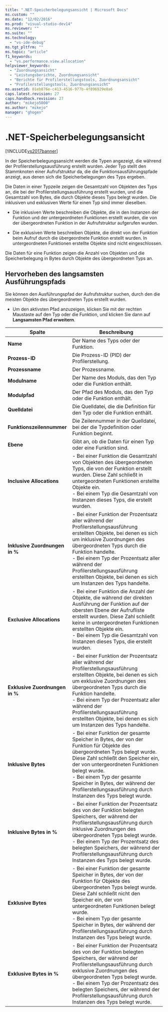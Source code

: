 ```yaml
---
title: ".NET-Speicherbelegungsansicht | Microsoft Docs"
ms.custom: ""
ms.date: "12/02/2016"
ms.prod: "visual-studio-dev14"
ms.reviewer: ""
ms.suite: ""
ms.technology: 
  - "vs-ide-debug"
ms.tgt_pltfrm: ""
ms.topic: "article"
f1_keywords: 
  - "vs.performance.view.allocation"
helpviewer_keywords: 
  - "Zuordnungsansicht"
  - "Leistungsberichte, Zuordnungsansicht"
  - "Berichte für Profilerstellungstools, Zuordnungsansicht"
  - "Profilerstellungstools, Zuordnungsansicht"
ms.assetid: 01eb876e-c413-4516-977b-4f896929e8a6
caps.latest.revision: 27
caps.handback.revision: 27
author: "mikejo5000"
ms.author: "mikejo"
manager: "ghogen"
---
```

# .NET-Speicherbelegungsansicht
[!INCLUDE[vs2017banner](../code-quality/includes/vs2017banner.md)]

In der Speicherbelegungsansicht werden die Typen angezeigt, die während der Profilerstellungsausführung erstellt wurden.  Jeder Typ stellt den Stammknoten einer Aufrufstruktur da, die die Funktionsausführungspfade anzeigt, aus denen sich die Speicherbelegungen des Typs ergeben.  
  
 Die Daten in einer Typzeile zeigen die Gesamtzahl von Objekten des Typs an, die bei der Profilerstellungsausführung erstellt wurden, und die Gesamtzahl von Bytes, die durch Objekte dieses Typs belegt wurden.  Die inklusiven und exklusiven Werte für einen Typ sind immer dieselben.  
  
-   Die inklusiven Werte beschreiben die Objekte, die in den Instanzen der Funktion und der untergeordneten Funktionen erstellt wurden, die von der übergeordneten Funktion in der Aufrufstruktur aufgerufen wurden.  
  
-   Die exklusiven Werte beschreiben Objekte, die direkt von der Funktion beim Aufruf durch die übergeordnete Funktion erstellt wurden.  In untergeordneten Funktionen erstellte Objekte sind nicht eingeschlossen.  
  
 Die Daten für eine Funktion zeigen die Anzahl von Objekten und die Speicherbelegung in Bytes durch Objekte des übergeordneten Typs an.  
  
## Hervorheben des langsamsten Ausführungspfads  
 Sie können den Ausführungspfad der Aufrufstruktur suchen, durch den die meisten Objekte des übergeordneten Typs erstellt wurden.  
  
-   Um den aktivsten Pfad anzuzeigen, klicken Sie mit der rechten Maustaste auf den Typ oder die Funktion, und klicken Sie dann auf **Langsamsten Pfad erweitern**.  
  
|Spalte|**Beschreibung**|  
|------------|----------------------|  
|**Name**|Der Name des Typs oder der Funktion.|  
|**Prozess\-ID**|Die Prozess\-ID \(PID\) der Profilerstellung.|  
|**Prozessname**|Der Prozessname.|  
|**Modulname**|Der Name des Moduls, das den Typ oder die Funktion enthält.|  
|**Modulpfad**|Der Pfad des Moduls, das den Typ oder die Funktion enthält.|  
|**Quelldatei**|Die Quelldatei, die die Definition für den Typ oder die Funktion enthält.|  
|**Funktionszeilennummer**|Die Zeilennummer in der Quelldatei, bei der die Typdefinition oder Funktion beginnt.|  
|**Ebene**|Gibt an, ob die Daten für einen Typ oder eine Funktion sind.|  
|**Inclusive Allocations**|-   Bei einer Funktion die Gesamtzahl von Objekten des übergeordneten Typs, die von der Funktion erstellt wurden.  Diese Zahl schließt in untergeordneten Funktionen erstellte Objekte ein.<br />-   Bei einem Typ die Gesamtzahl von Instanzen dieses Typs, die erstellt wurden.|  
|**Inklusive Zuordnungen in %**|-   Bei einer Funktion der Prozentsatz aller während der Profilerstellungsausführung erstellten Objekte, bei denen es sich um inklusive Zuordnungen des übergeordneten Typs durch die Funktion handelte.<br />-   Bei einem Typ der Prozentsatz aller während der Profilerstellungsausführung erstellten Objekte, bei denen es sich um Instanzen des Typs handelte.|  
|**Exclusive Allocations**|-   Bei einer Funktion die Anzahl der Objekte, die während der direkten Ausführung der Funktion auf der obersten Ebene der Aufrufliste erstellt wurden.  Diese Zahl schließt keine in untergeordneten Funktionen erstellten Objekte ein.<br />-   Bei einem Typ die Gesamtzahl von Instanzen dieses Typs, die erstellt wurden.|  
|**Exklusive Zuordnungen in %**|-   Bei einer Funktion der Prozentsatz aller während der Profilerstellungsausführung erstellten Objekte, bei denen es sich um exklusive Zuordnungen des übergeordneten Typs durch die Funktion handelte.<br />-   Bei einem Typ der Prozentsatz aller während der Profilerstellungsausführung erstellten Objekte, bei denen es sich um Instanzen des Typs handelte.|  
|**Inklusive Bytes**|-   Bei einer Funktion der gesamte Speicher in Bytes, der von der Funktion für Objekte des übergeordneten Typs belegt wurde.  Diese Zahl schließt den Speicher ein, der von untergeordneten Funktionen belegt wurde.<br />-   Bei einem Typ der gesamte Speicher in Bytes, der während der Profilerstellungsausführung durch Instanzen des Typs belegt wurde.|  
|**Inklusive Bytes in %**|-   Bei einer Funktion der Prozentsatz des von der Funktion belegten Speichers, der während der Profilerstellungsausführung durch inklusive Zuordnungen des übergeordneten Typs belegt wurde.<br />-   Bei einem Typ der Prozentsatz des belegten Speichers, der während der Profilerstellungsausführung durch Instanzen des Typs belegt wurde.|  
|**Exklusive Bytes**|-   Bei einer Funktion der gesamte Speicher in Bytes, der von der Funktion für Objekte des übergeordneten Typs belegt wurde.  Diese Zahl schließt nicht den Speicher ein, der von untergeordneten Funktionen belegt wurde.<br />-   Bei einem Typ der gesamte Speicher in Bytes, der während der Profilerstellungsausführung durch Instanzen des Typs belegt wurde.|  
|**Exklusive Bytes in %**|-   Bei einer Funktion der Prozentsatz des von der Funktion belegten Speichers, der während der Profilerstellungsausführung durch exklusive Zuordnungen des übergeordneten Typs belegt wurde.<br />-   Bei einem Typ der Prozentsatz des belegten Speichers, der während der Profilerstellungsausführung durch Instanzen des Typs belegt wurde.|